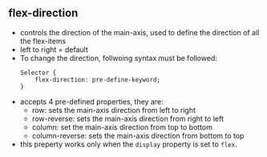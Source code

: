 ## flex-direction
* controls the direction of the main-axis, used to define the direction of all the flex-items
* left to right = default
* To change the direction, follwoing syntax must be followed:
	```
	Selector {
		flex-direction: pre-define-keyword;
	}
	```
* accepts 4 pre-defined properties, they are:
	* row: sets the main-axis direction from left to right
	* row-reverse: sets the main-axis direction from right to left
	* column: set the main-axis direction from top to bottom
	* column-reverse: sets the main-axis direction from bottom to top
* this preperty works only when the `display` property is set to `flex`.


